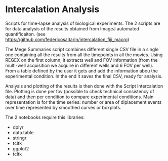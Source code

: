 # Intercalation Analysis
Scripts for time-lapse analysis of  biological experiments.
The 2 scripts are for data analysis of the results obtained from ImageJ automated quantificaiton.
(see https://github.com/federicosaltarin/intercalation_fiji_macro)

The Mege Summaries script combines different single CSV file in a single one containing all the results from all the timepoints in all the movies. Using REGEX on the first column, it extracts well and FOV information (from the multi-well acquisition we acquire in different wells and 6 FOV per well). From a table defined by the user it gets and add the information abou the experimental condition. In the end it saves the final CSV, ready for analysis.

Analysis and plotting of the results is then done with the Script Intercalation file. Plotting is done per fov (possible to check technical consistency of data) and then per condition to compare experimental conditions. 
Main representation is for the time series: number or area of diplacement events over time represented by smoothed curves or boxplots.

The 2 notebooks require this libraries:

- dplyr
- data.table
- stringr
- tcltk
- ggplot2
- tcltk
